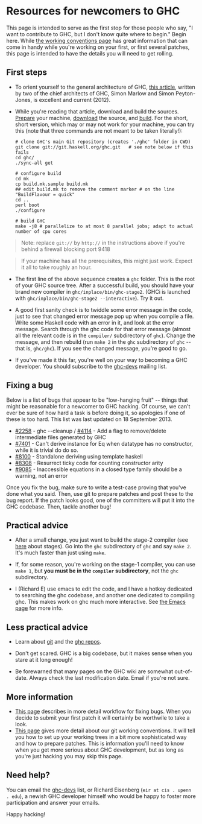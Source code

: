 # Resources for newcomers to GHC



This page is intended to serve as the first stop for those people who say, "I want to contribute to GHC, but I don't know quite where to begin." Begin here. While [the working conventions page](working-conventions) has great information that can come in handy while you're working on your first, or first several patches, this page is intended to have the details you will need to get rolling.


## First steps


- To orient yourself to the general architecture of GHC, [
  this article](http://www.aosabook.org/en/ghc.html), written by two of the chief architects of GHC, Simon Marlow and Simon Peyton-Jones, is excellent and current (2012).

- While you're reading that article, download and build the sources. [Prepare](building/preparation) your machine, [download](building/getting-the-sources) the source, and [build](building/hacking). For the short, short version, which may or may not work for your machine, you can try this (note that three commands are not meant to be taken literally!):

  ```
  # clone GHC's main Git repository (creates './ghc' folder in CWD)
  git clone git://git.haskell.org/ghc.git   # see note below if this fails
  cd ghc/
  ./sync-all get

  # configure build
  cd mk
  cp build.mk.sample build.mk
  ## edit build.mk to remove the comment marker # on the line "BuildFlavour = quick"
  cd ..
  perl boot
  ./configure

  # build GHC
  make -j8 # parallelize to at most 8 parallel jobs; adapt to actual number of cpu cores
  ```

>
>
> Note: replace `git://` by `http://` in the instructions above if you're behind a firewall blocking port 9418
>
>

>
>
> If your machine has all the prerequisites, this might just work. Expect it all to take roughly an hour.
>
>

- The first line of the above sequence creates a `ghc` folder. This is the root of your GHC source tree. After a successful build, you should have your brand new compiler in `ghc/inplace/bin/ghc-stage2`. (GHCi is launched with `ghc/inplace/bin/ghc-stage2 --interactive`). Try it out.

- A good first sanity check is to twiddle some error message in the code, just to see that changed error message pop up when you compile a file. Write some Haskell code with an error in it, and look at the error message. Search through the ghc code for that error message (almost all the relevant code is in the `compiler/` subdirectory of `ghc`). Change the message, and then rebuild (run `make 2` in the `ghc` subdirectory of `ghc` -- that is, `ghc/ghc`). If you see the changed message, you're good to go.

- If you've made it this far, you're well on your way to becoming a GHC developer. You should subscribe to the [
  ghc-devs](http://www.haskell.org/mailman/listinfo/ghc-devs) mailing list.

## Fixing a bug



Below is a list of bugs that appear to be "low-hanging fruit" -- things that might be reasonable for a newcomer to GHC hacking. Of course, we can't ever be sure of how hard a task is before doing it, so apologies if one of these is too hard. This list was last updated on 18 September 2013.


- [\#2258](https://gitlab.staging.haskell.org/ghc/ghc/issues/2258) - ghc --cleanup / [\#4114](https://gitlab.staging.haskell.org/ghc/ghc/issues/4114) - Add a flag to remove/delete intermediate files generated by GHC
- [\#7401](https://gitlab.staging.haskell.org/ghc/ghc/issues/7401) - Can't derive instance for Eq when datatype has no constructor, while it is trivial do do so.
- [\#8100](https://gitlab.staging.haskell.org/ghc/ghc/issues/8100) - Standalone deriving using template haskell
- [\#8308](https://gitlab.staging.haskell.org/ghc/ghc/issues/8308) - Resurrect ticky code for counting constructor arity
- [\#9085](https://gitlab.staging.haskell.org/ghc/ghc/issues/9085) - Inaccessible equations in a closed type family should be a warning, not an error


Once you fix the bug, make sure to write a test-case proving that you've done what you said. Then, use git to prepare patches and post these to the bug report. If the patch looks good, one of the committers will put it into the GHC codebase. Then, tackle another bug!


## Practical advice


- After a small change, you just want to build the stage-2 compiler (see [here](building/architecture/idiom/stages) about stages). Go into the `ghc` subdirectory of `ghc` and say `make 2`. It's much faster than just using `make`.

- If, for some reason, you're working on the stage-1 compiler, you can use `make 1`, but **you must be in the `compiler` subdirectory**, not the `ghc` subdirectory.

- I (Richard E) use emacs to edit the code, and I have a hotkey dedicated to searching the ghc codebase, and another one dedicated to compiling ghc. This makes work on ghc much more interactive. See [the Emacs page](emacs) for more info.

## Less practical advice


- Learn about [ git](http://git-scm.com/) and the [ghc repos](repositories).

- Don't get scared. GHC is a big codebase, but it makes sense when you stare at it long enough!

- Be forewarned that many pages on the GHC wiki are somewhat out-of-date. Always check the last modification date. Email if you're not sure.

## More information


- [This page](working-conventions/fixing-bugs) describes in more detail workflow for fixing bugs. When you decide to submit your first patch it will certainly be worthwile to take a look.
- [This page](working-conventions/git) gives more detail about our git working conventions. It will tell you how to set up your working trees in a bit more sophisticated way and how to prepare patches. This is information you'll need to know when you get more serious about GHC development, but as long as you're just hacking you may skip this page.

## Need help?



You can email the [
ghc-devs](http://www.haskell.org/mailman/listinfo/ghc-devs) list, or Richard Eisenberg (`eir at cis . upenn . edu`), a newish GHC developer himself who would be happy to foster more participation and answer your emails.



Happy hacking!


